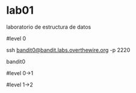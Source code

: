 # lab01
laboratorio de estructura de datos

#level 0

ssh bandit0@bandit.labs.overthewire.org -p 2220

bandit0

#level 0->1



#level 1->2

